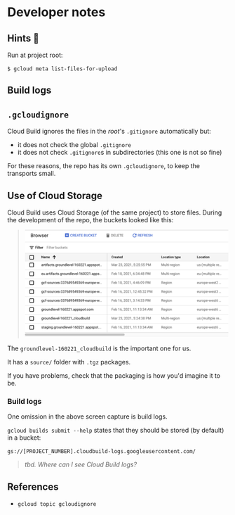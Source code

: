 # Developer notes

## Hints 🤫

Run at project root:

```
$ gcloud meta list-files-for-upload
```


## Build logs

<!-- disabled: tbd. update with working build logs
Logs seem to be made to a folder such as:

```
$ tree ~/.config/gcloud/logs/2021.03.24/
...
├── 10.28.56.820434.log
├── 10.33.56.087111.log
├── 10.33.56.633430.log
├── 10.40.40.522820.log
├── 10.40.41.091705.log
├── 10.42.38.271254.log
├── 10.42.38.876390.log
├── 11.29.27.531947.log
├── 11.29.28.084373.log
├── 11.36.11.061691.log
├── 11.36.11.598513.log
├── 11.36.50.785258.log
├── 11.36.51.330953.log
├── 11.48.46.244448.log
├── 11.48.46.778526.log
├── 11.49.35.273838.log
├── 11.49.35.796257.log
├── 12.30.09.503711.log
├── 12.31.35.041018.log
├── 14.31.10.294233.log
├── 14.44.21.216922.log
├── 14.57.16.315666.log
├── 15.00.53.808320.log
└── 15.02.09.599417.log
```
-->

## `.gcloudignore`

Cloud Build ignores the files in the *root*'s `.gitignore` automatically but:

- it does not check the global `.gitignore`
- it does not check `.gitignore`s in subdirectories (this one is not so fine)

For these reasons, the repo has its own `.gcloudignore`, to keep the transports small.


## Use of Cloud Storage 

Cloud Build uses Cloud Storage (of the same project) to store files. During the development of the repo, the buckets looked like this:

>![](.images/gcs-list.png)

The `groundlevel-160221_cloudbuild` is the important one for us.

It has a `source/` folder with `.tgz` packages.

If you have problems, check that the packaging is how you'd imagine it to be.


### Build logs

One omission in the above screen capture is build logs.

`gcloud builds submit --help` states that they should be stored (by default) in a bucket:

```
gs://[PROJECT_NUMBER].cloudbuild-logs.googleusercontent.com/
```

>*tbd. Where can I see Cloud Build logs?*


## References

- `gcloud topic gcloudignore`
